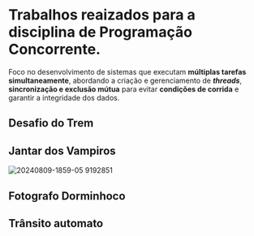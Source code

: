 # Trabalhos reaizados para a disciplina de Programação Concorrente.
Foco no desenvolvimento de sistemas que executam **múltiplas tarefas simultaneamente**, abordando a criação e gerenciamento de ***threads***, **sincronização e exclusão mútua** para evitar **condições de corrida** e garantir a integridade dos dados. 

## Desafio do Trem

## Jantar dos Vampiros

![20240809-1859-05 9192851](https://github.com/user-attachments/assets/f35f73dc-6d75-4cdc-a4a5-a4cb4d424b49)


## Fotografo Dorminhoco

## Trânsito automato
